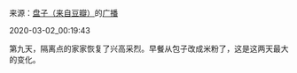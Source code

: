 来源：[盘子（来自豆瓣）](https://www.douban.com/people/zhaoxun69/)的[广播](https://www.douban.com/people/zhaoxun69/status/2843426005/)


2020-03-02_00:19:43


第九天，隔离点的家家恢复了兴高采烈。早餐从包子改成米粉了，这是这两天最大的变化。

